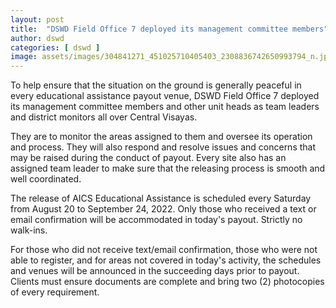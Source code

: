 ```yaml
---
layout: post
title:  "DSWD Field Office 7 deployed its management committee members"
author: dswd
categories: [ dswd ]
image: assets/images/304841271_451025710405403_2308836742650993794_n.jpg
---
```


To help ensure that the situation on the ground is generally peaceful in every educational assistance payout venue, DSWD Field Office 7 deployed its management committee members and other unit heads as team leaders and district monitors all over Central Visayas. 

They are to monitor the areas assigned to them and oversee its operation and process. They will also respond and resolve issues and concerns that may be raised during the conduct of payout. Every site also has an assigned team leader to make sure that the releasing process is smooth and well coordinated. 

The release of AICS Educational Assistance is scheduled every Saturday from August 20 to September 24, 2022. Only those who received a text or email confirmation will be accommodated in today's payout. Strictly no walk-ins. 

For those who did not receive text/email confirmation, those who were not able to register, and for areas not covered in today's activity, the schedules and venues will be announced in the succeeding days prior to payout. Clients must ensure documents are complete and bring two (2) photocopies of every requirement.
